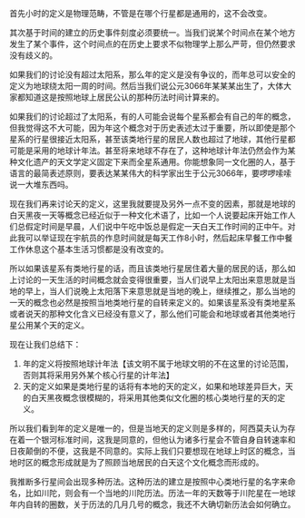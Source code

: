 首先小时的定义是物理范畴，不管是在哪个行星都是通用的，这不会改变。

其次基于时间的建立的历史事件刻度必须要统一。当我们说某个时间点在某个地方发生了某个事件，这个时间点的在历史上要求不似物理学上那么严苛，但仍然要求没有歧义的。

如果我们的讨论没有超过太阳系，那么年的定义是没有争议的，而年总可以安全的定义为地球绕太阳一周的时间。然后当我们说公元3066年某某某出生了，大体大家都知道这是按照地球上居民公认的那种历法时间计算来的。

如果我们的讨论超过了太阳系，有的人可能会说每个星系都会有自己的年的概念，但我觉得这不大可能，因为年这个概念对于历史表述太过于重要，所以即使是那个星系的行星很接近太阳系，甚至该类地行星的居民人数也超过了地球，其他行星都可能是采用的地球计年法。甚至将来地球不存在了，这种地球计年法仍然会作为某种文化遗产的天文学定义固定下来而全星系通用。你能想象同一文化圈的人，基于语言的最简表述原则，要表达某某伟大的科学家出生于公元3066年，要啰啰嗦嗦说一大堆东西吗。

现在我们再来讨论天的定义，这里我就要提及另外一点不变的因素，那就是地球的白天黑夜一天等概念已经近似于一种文化术语了，比如一个人说要起床开始工作人们总假定时间是早晨，人们说中午吃中饭总是假定一天白天工作时间的正中午。对此我可以举证现在宇航员的作息时间就是每天工作8小时，然后起床早餐工作中餐工作休息这个基本生活习惯都是没有改变的。

所以如果该星系有类地行星的话，而且该类地行星居住着大量的居民的话，那么如上讨论的一天生活的时间概念就会变得很重要，当人们说早上太阳出来意思就是当地的早上，当人们说晚上太阳落下来意思就是当地的晚上，继续推之，那么当地的一天的概念也必然是按照当地类地行星的自转来定义的。如果该星系没有类地星系或者说天的那种文化含义已经没有意义了，那么他们可能会和地球或者其他类地行星公用某个天的定义。

现在让我们总结下：

1. 年的定义将按照地球计年法【该文明不属于地球文明的不在这里的讨论范围，否则其将采用另外某个核心行星的计年法】
2. 天的定义如果是类地行星的话将有本地的天的定义，如果和地球差异巨大，天的白天黑夜概念很模糊的，将采用其他类似文化圈的核心类地行星的天的定义。

所以我们看到年的定义是唯一的，但是当地天的定义则是多样的，阿西莫夫认为存在着一个银河标准时间，这我是同意的，但他认为诸多行星会不管自身自转速率和日夜颠倒的不便，这我是不同意的。实际上我们只要想现在地球上时区的概念，当地时区的概念形成就是为了照顾当地居民的白天这个文化概念而形成的。

我推断多行星间会出现多种历法。这种历法的建立是按照中心类地行星的名字来命名，比如川陀，则会有一个当地的川陀历法。历法一年的天数等于川陀星在一地球年内自转的圈数，关于历法的几月几号的概念，我还不大确切新历法会如何确立。

